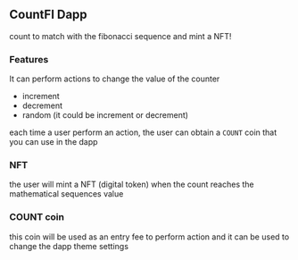 ## CountFI Dapp

count to match with the fibonacci sequence and mint a NFT!

### Features

It can perform actions to change the value of the counter
- increment
- decrement
- random (it could be increment or decrement)

each time a user perform an action, the user can obtain a `COUNT` coin that you can use in the dapp

### NFT

the user will mint a NFT (digital token) when the count reaches the mathematical sequences value

### COUNT coin

this coin will be used as an entry fee to perform action and it can be used to change the dapp theme settings

